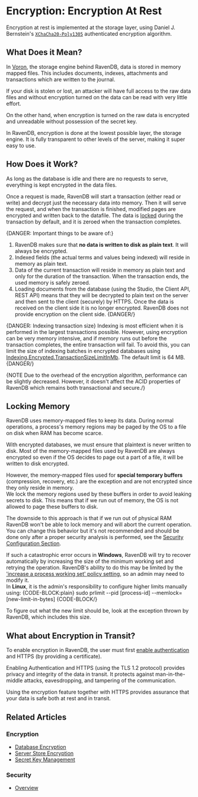 # Encryption: Encryption At Rest

Encryption at rest is implemented at the storage layer, using Daniel J. Bernstein's [`XChaCha20-Poly1305`](https://libsodium.gitbook.io/doc/secret-key_cryptography/aead/chacha20-poly1305/xchacha20-poly1305_construction) 
authenticated encryption algorithm.  

## What Does it Mean?

In [Voron](../../../server/storage/storage-engine), the storage engine behind RavenDB, data is stored in memory mapped files. This includes documents, indexes, attachments and transactions which are written to the journal.

If your disk is stolen or lost, an attacker will have full access to the raw data files and without encryption turned on the data can be read with very little effort.

On the other hand, when encryption is turned on the raw data is encrypted and unreadable without possession of the secret key.

In RavenDB, encryption is done at the lowest possible layer, the storage engine. It is fully transparent to other levels of the server, making it super easy to use.

## How Does it Work?

As long as the database is idle and there are no requests to serve, everything is kept encrypted in the data files.

Once a request is made, RavenDB will start a transaction (either read or write) and decrypt just the necessary data into memory. Then it will serve the 
request, and when the transaction is finished, modified pages are encrypted and written back to the datafile. The data is 
[locked](../../../server/security/encryption/encryption-at-rest#locking-memory) during the transaction by default, and it is zeroed when the transaction completes.  

{DANGER: Important things to be aware of:}
1. RavenDB makes sure that **no data is written to disk as plain text**. It will always be encrypted.  
2. Indexed fields (the actual terms and values being indexed) will reside in memory as plain text.  
3. Data of the current transaction will reside in memory as plain text and only for the duration of the transaction. When the transaction ends, the used memory is safely zeroed.  
4. Loading documents from the database (using the Studio, the Client API, REST API) means that they will be decrypted to plain text on the server and then sent to the client (securely) by HTTPS. Once the data is received on the client side it is no longer encrypted. RavenDB does not provide encryption on the client side.
{DANGER/}

{DANGER: Indexing transaction size}
Indexing is most efficient when it is performed in the largest transactions possible. However, using encryption can be very memory intensive, and if memory 
runs out before the transaction completes, the entire transaction will fail. To avoid this, you can limit the size of indexing batches in encrypted 
databases using [Indexing.Encrypted.TransactionSizeLimitInMb](../server/configuration/indexing-configuration#Indexing.Encrypted.TransactionSizeLimitInMb). 
The default limit is 64 MB.  
{DANGER/}

{NOTE Due to the overhead of the encryption algorithm, performance can be slightly decreased. However, it doesn't affect the ACID properties of RavenDB which remains both transactional and secure./}

## Locking Memory

RavenDB uses memory-mapped files to keep its data. During normal operations, a process's memory regions may be paged by the OS to a file on disk when RAM has become scarce.

With encrypted databases, we must ensure that plaintext is never written to disk. 
Most of the memory-mapped files used by RavenDB are always encrypted so even if the OS decides to page out a part of a file, it will be written to disk encrypted.

However, the memory-mapped files used for **special temporary buffers** (compression, recovery, etc.) are the exception and are not encrypted since they only reside in memory.  
We lock the memory regions used by these buffers in order to avoid leaking secrets to disk. This means that if we run out of memory, the OS is not allowed to page these buffers to disk. 

The downside to this approach is that if we run out of physical RAM RavenDB won't be able to lock memory and will abort the current operation.
You can change this behavior but it's not recommended and should be done only after a proper security analysis is performed, see the [Security Configuration Section](../../../server/configuration/security-configuration#security.donotconsidermemorylockfailureascatastrophicerror).

If such a catastrophic error occurs in **Windows**, RavenDB will try to recover automatically by increasing the size of the minimum working set and retrying 
the operation. RavenDB's ability to do this may be limited by the ['increase a process working set' policy setting](https://docs.microsoft.com/en-us/windows/security/threat-protection/security-policy-settings/increase-a-process-working-set), 
so an admin may need to modify it.  
In **Linux**, it is the admin's responsibility to configure higher limits manually using:
{CODE-BLOCK:plain}
sudo prlimit --pid [process-id] --memlock=[new-limit-in-bytes]
{CODE-BLOCK/}

To figure out what the new limit should be, look at the exception thrown by RavenDB, which includes this size.

## What about Encryption in Transit?

To enable encryption in RavenDB, the user must first [enable authentication](../../../server/security/authentication/certificate-configuration) and HTTPS (by providing a certificate).

Enabling Authentication and HTTPS (using the TLS 1.2 protocol) provides privacy and integrity of the data in transit. It protects against man-in-the-middle attacks, eavesdropping, and tampering of the communication.

Using the encryption feature together with HTTPS provides assurance that your data is safe both at rest and in transit.

## Related Articles

### Encryption

- [Database Encryption](../../../server/security/encryption/database-encryption)
- [Server Store Encryption](../../../server/security/encryption/server-store-encryption)
- [Secret Key Management](../../../server/security/encryption/secret-key-management)

### Security

- [Overview](../../../server/security/overview)
